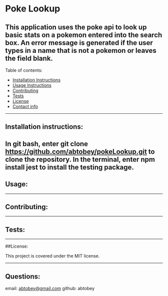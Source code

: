 # Poke Lookup

## This application uses the poke api to look up basic stats on a pokemon entered into the search box. An error message is generated if the user types in a name that is not a pokemon or leaves the field blank.

Table of contents:
  * [Installation Instructions](#installation-instructions)
  * [Usage Instructions](#usage)
  * [Contributing](#contributing)
  * [Tests](#tests)
  * [License](#license)
  * [Contact info](#contact-info)
---

## Installation instructions: 

In git bash, enter git clone https://github.com/abtobey/pokeLookup.git to clone the repository. In the terminal, enter npm install jest to install the testing package.
---

## Usage: 


---

## Contributing: 


---

## Tests:


---

##License:

This project is covered under the MIT license.

---

## Questions: 
email: abtobey@gmail.com
github: abtobey
